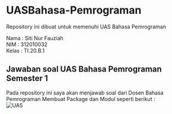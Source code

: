 # UASBahasa-Pemrograman
Repository ini dibuat untuk memenuhi UAS Bahasa Pemrograman<br>

Nama    : Siti Nur Fauziah<br>
NIM     : 312010032<br>
Kelas   : TI.20.B.1<br>

## Jawaban soal UAS Bahasa Pemrograman Semester 1<br>
Pada repository ini saya akan menjawab soal dari Dosen Bahasa Pemrograman Membuat Package dan Modul seperti berikut : <br>
![UAS](soal.png) <br>